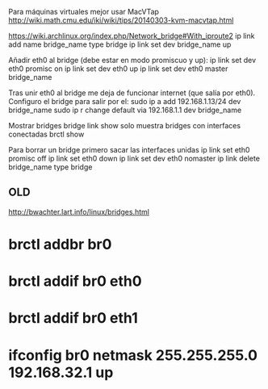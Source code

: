Para máquinas virtuales mejor usar MacVTap
http://wiki.math.cmu.edu/iki/wiki/tips/20140303-kvm-macvtap.html

https://wiki.archlinux.org/index.php/Network_bridge#With_iproute2
ip link add name bridge_name type bridge
ip link set dev bridge_name up

Añadir eth0 al bridge (debe estar en modo promiscuo y up):
ip link set dev eth0 promisc on
ip link set dev eth0 up
ip link set dev eth0 master bridge_name

Tras unir eth0 al bridge me deja de funcionar internet (que salía por eth0).
Configuro el bridge para salir por el:
sudo ip a add 192.168.1.13/24 dev bridge_name
sudo ip r change default via 192.168.1.1 dev bridge_name


Mostrar bridges
bridge link show
  solo muestra bridges con interfaces conectadas
brctl show

Para borrar un bridge primero sacar las interfaces unidas
ip link set eth0 promisc off
ip link set eth0 down
ip link set dev eth0 nomaster
ip link delete bridge_name type bridge


## OLD
http://bwachter.lart.info/linux/bridges.html
# brctl addbr br0
# brctl addif br0 eth0
# brctl addif br0 eth1
# ifconfig br0 netmask 255.255.255.0 192.168.32.1 up

